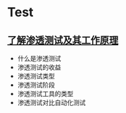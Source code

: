 # Test 

##  [了解渗透测试及其工作原理](https://www.synopsys.com/zh-cn/glossary/what-is-penetration-testing.html)
* 什么是渗透测试
* 渗透测试的收益
* 渗透测试类型
* 渗透测试阶段
* 渗透测试工具的类型
* 渗透测试对比自动化测试
